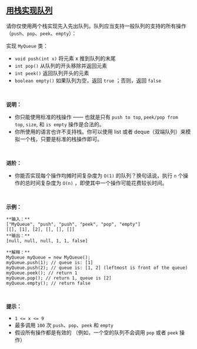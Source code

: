 ## [用栈实现队列](https://leetcode-cn.com/problems/implement-queue-using-stacks/)

请你仅使用两个栈实现先入先出队列。队列应当支持一般队列的支持的所有操作（`push`、`pop`、`peek`、`empty`）：

实现 `MyQueue` 类：

*   `void push(int x)` 将元素 x 推到队列的末尾
*   `int pop()` 从队列的开头移除并返回元素
*   `int peek()` 返回队列开头的元素
*   `boolean empty()` 如果队列为空，返回 `true` ；否则，返回 `false`

 

**说明：**

*   你只能使用标准的栈操作 —— 也就是只有 `push to top`, `peek/pop from top`, `size`, 和 `is empty` 操作是合法的。
*   你所使用的语言也许不支持栈。你可以使用 list 或者 deque（双端队列）来模拟一个栈，只要是标准的栈操作即可。

 

**进阶：**

*   你能否实现每个操作均摊时间复杂度为 `O(1)` 的队列？换句话说，执行 `n` 个操作的总时间复杂度为 `O(n)` ，即使其中一个操作可能花费较长时间。

 

**示例：**

```
**输入：**
["MyQueue", "push", "push", "peek", "pop", "empty"]
[[], [1], [2], [], [], []]
**输出：**
[null, null, null, 1, 1, false]

**解释：**
MyQueue myQueue = new MyQueue();
myQueue.push(1); // queue is: [1]
myQueue.push(2); // queue is: [1, 2] (leftmost is front of the queue)
myQueue.peek(); // return 1
myQueue.pop(); // return 1, queue is [2]
myQueue.empty(); // return false
```

 

**提示：**

*   `1 <= x <= 9`
*   最多调用 `100` 次 `push`、`pop`、`peek` 和 `empty`
*   假设所有操作都是有效的 （例如，一个空的队列不会调用 `pop` 或者 `peek` 操作）